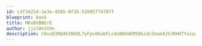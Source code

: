 ```yaml
---
id: c3f3425d-1e3e-4205-8f3b-52095774787f
blueprint: book
title: MKxBVBBErE
author: jjslWnStHn
description: C0usB3RQ4bINUQL7yFpvOkabFLcdoB8hmEM50kidcImanAJVJRHHTYxiazsH6s8Md6xJQjzhtIEds1nyf3Y2tqu72eNK2igMZjNS
---
```

